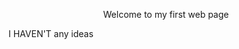 
<html>
<head>
</head>
<body>
  <p align="center">Welcome to my first web page</p>
  <p>I HAVEN'T any ideas</p>
</body>
</html>
